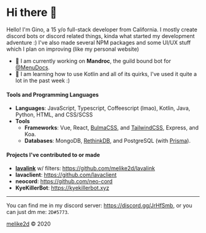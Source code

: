# Hi there 👋

Hello! I'm Gino, a 15 y/o full-stack developer from California. I mostly create
discord bots or discord related things, kinda what started my development
adventure :) I've also made several NPM packages and some UI/UX stuff which I
plan on improving (like my personal website)

- **🔭** I am currently working on **Mandroc**, the guild bound bot for
  [@MenuDocs](https://github.com/menudocs).
- **🌱** I am learning how to use Kotlin and all of its quirks, I've used it
  quite a lot in the past week :)

#### Tools and Programming Languages

- **Languages**: JavaScript, Typescript, Coffeescript (lmao), Kotlin, Java,
  Python, HTML, and CSS/SCSS
- **Tools**
  - **Frameworks**: Vue, React, [BulmaCSS](https://bulma.io), and
    [TailwindCSS](https://tailwindcss.com), Express, and Koa.
  - **Databases**: MongoDB, [RethinkDB](https://rethinkdb.com), and PostgreSQL
    (with [Prisma](https://prisma.io)).

#### Projects I've contributed to or made

- **[lavalink](https://github.com/frederikam/lavalink)** w/ filters:
  <https://github.com/melike2d/lavalink>
- **lavaclient**: <https://github.com/lavaclient>
- **neocord**: <https://github.com/neo-cord>
- **KyeKillerBot**: <https://kyekillerbot.xyz>

---

You can find me in my discord server: <https://discord.gg/JrHfSmb>, or you can
just dm me: `2D#5773`.

[melike2d](https://melike2d.me) &copy; 2020

<!--
**MeLike2D/MeLike2D** is a ✨ _special_ ✨ repository because its `README.md` (this file) appears on your GitHub profile.

Here are some ideas to get you started:

- 🔭 I’m currently working on ...
- 🌱 I’m currently learning ...
- 👯 I’m looking to collaborate on ...
- 🤔 I’m looking for help with ...
- 💬 Ask me about ...
- 📫 How to reach me: ...
- 😄 Pronouns: ...
- ⚡ Fun fact: ...
-->

